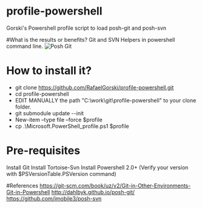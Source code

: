 # profile-powershell
Gorski's Powershell profile script to load posh-git and posh-svn

#What is the results or benefits?
Git and SVN Helpers in powershell command line.
![Posh Git](https://git-scm.com/book/en/v2/book/A-git-in-other-environments/images/posh-git.png "Posh Git")

# How to install it?
- git clone https://github.com/RafaelGorski/profile-powershell.git
- cd profile-powershell
- EDIT MANUALLY the path "C:\work\git\profile-powershell" to your clone folder.
- git submodule update --init
- New-item –type file –force $profile
- cp .\Microsoft.PowerShell_profile.ps1 $profile

# Pre-requisites
Install Git
Install Tortoise-Svn
Install Powershell 2.0+  (Verify your version with $PSVersionTable.PSVersion command)

#References
https://git-scm.com/book/uz/v2/Git-in-Other-Environments-Git-in-Powershell
http://dahlbyk.github.io/posh-git/
https://github.com/imobile3/posh-svn